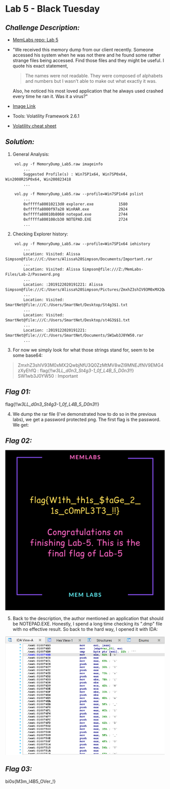 # Lab 5 - Black Tuesday
## *Challenge Description:*
- [MemLabs repo: Lab 5](https://github.com/stuxnet999/MemLabs/tree/master/Lab%205)
- "We received this memory dump from our client recently. Someone accessed his system when he was not there and he found some rather strange files being accessed. Find those files and they might be useful. I quote his exact statement,
    >The names were not readable. They were composed of alphabets and numbers but I wasn't able to make out what exactly it was.

   Also, he noticed his most loved application that he always used crashed every time he ran it. Was it a virus?"
- [Image Link](https://mega.nz/#!Ps5ViIqZ!UQtKmUuKUcqqtt6elP_9OJtnAbpwwMD7lVKN1iWGoec)
- Tools: Volatility Framework 2.6.1
- [Volatility cheat sheet](https://downloads.volatilityfoundation.org/releases/2.4/CheatSheet_v2.4.pdf)
## *Solution:*
1. General Analysis:
```
    vol.py -f MemoryDump_Lab5.raw imageinfo 
        ...
        Suggested Profile(s) : Win7SP1x64, Win7SP0x64, Win2008R2SP0x64, Win200823418
        ...
```

```
    vol.py -f MemoryDump_Lab5.raw --profile=Win7SP1x64 pslist 
        ...
        0xfffffa80010213d0 explorer.exe           1580
        0xfffffa8000f97a20 WinRAR.exe             2924
        0xfffffa80010b8060 notepad.exe            2744
        0xfffffa800108cb30 NOTEPAD.EXE            2724
        ...
```
2. Checking Explorer history:
```
    vol.py -f MemoryDump_Lab5.raw --profile=Win7SP1x64 iehistory
        ...
        Location: Visited: Alissa Simpson@file:///C:/Users/Alissa%20Simpson/Documents/Important.rar
        ...
        Location: Visited: Alissa Simpson@file:///Z:/MemLabs-Files/Lab-2/Password.png
        ...
        Location: :2019122020191221: Alissa Simpson@file:///C:/Users/Alissa%20Simpson/Pictures/ZmxhZ3shIV93M0xMX2QwbjNfU3Q0ZzMtMV8wZl9MNEJfNV9EMG4zXyEhfQ.bmp
        ...
        Location: Visited: SmartNet@file:///C:/Users/SmartNet/Desktop/St4g3$1.txt
        ...
        Location: Visited: SmartNet@file:///C:/Users/SmartNet/Desktop/st4G3$$1.txt
        ...
        Location: :2019122020191221: SmartNet@file:///C:/Users/SmartNet/Documents/SW1wb3J0YW50.rar
        ...

```
3. For now we simply look for what those strings stand for, seem to be some base64:
>ZmxhZ3shIV93M0xMX2QwbjNfU3Q0ZzMtMV8wZl9MNEJfNV9EMG4zXyEhfQ : flag{!!_w3LL_d0n3_St4g3-1_0f_L4B_5_D0n3_!!}
>SW1wb3J0YW50 : Important
## *Flag 01:*
flag{!!_w3LL_d0n3_St4g3-1_0f_L4B_5_D0n3_!!}

4.  We dump the rar file (I've demonstrated how to do so in the previous labs), we get a password protected png. The first flag is the password. We get:
## *Flag 02:*
![Stage2.png](./images/memlabs05.png)

5. Back to the description, the author mentioned an application that should be NOTEPAD.EXE. Honestly, I spend a long time checking its ".dmp" file with no effective result. So back to the hard way, I opened it with IDA:
   
![Flag 03](images/memlabs06.png)
## *Flag 03:*
bi0s{M3m_l4B5_OVer_!}
